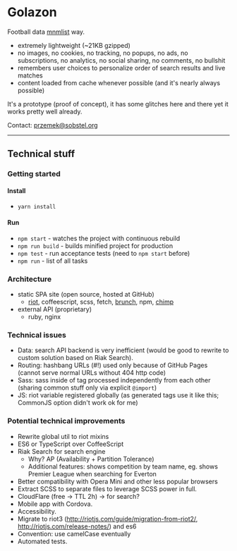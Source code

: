 Golazon
=======

Football data <a href="http://mnmlist.com/w/">mnmlist</a> way.

* extremely lightweight (~21KB gzipped)
* no images, no cookies, no tracking, no popups, no ads, no subscriptions, no analytics,
  no social sharing, no comments, no bullshit
* remembers user choices to personalize order of search results and live matches
* content loaded from cache whenever possible (and it's nearly always possible)

It's a prototype (proof of concept), it has some glitches here and there yet it works pretty
well already.

Contact: przemek@sobstel.org

------------

## Technical stuff

### Getting started

#### Install

* `yarn install`

#### Run

* `npm start` - watches the project with continuous rebuild
* `npm run build` - builds minified project for production
* `npm test` - run acceptance tests (need to `npm start` before)
* `npm run` - list of all tasks

### Architecture

* static SPA site (open source, hosted at GitHub)
  * [riot](http://riotjs.com/), coffeescript, scss, fetch,
    [brunch](http://brunch.io/), npm, [chimp](https://chimp.readme.io/)
* external API (proprietary)
  * ruby, nginx

### Technical issues

* Data: search API backend is very inefficient (would be good to rewrite to custom solution based on Riak Search).
* Routing: hashbang URLs (#!) used only because of GitHub Pages (cannot serve normal URLs without 404 http code)
* Sass: sass inside of tag processed independently from each other (sharing common stuff only via explicit `@import`)
* JS: riot variable registered globally (as generated tags use it like this; CommonJS option didn't work ok for me)

### Potential technical improvements

* Rewrite global util to riot mixins
* ES6 or TypeScript over CoffeeScript
* Riak Search for search engine
  * Why? AP (Availability + Partition Tolerance)
  * Additional features: shows competition by team name, eg. shows Premier League when searching for Everton
* Better compatibility with Opera Mini and other less popular browsers
* Extract SCSS to separate files to leverage SCSS power in full.
* CloudFlare (free -> TTL 2h) -> for search?
* Mobile app with Cordova.
* Accessibility.
* Migrate to riot3 (http://riotjs.com/guide/migration-from-riot2/, http://riotjs.com/release-notes/) and es6
* Convention: use camelCase eventually
* Automated tests.

